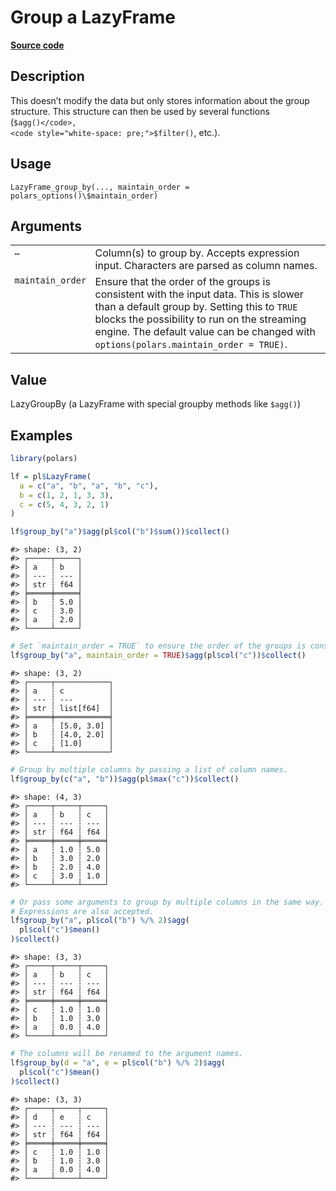 

# Group a LazyFrame

[**Source code**](https://github.com/pola-rs/r-polars/tree/d562252dbb77de7e06ca3e6150d74a2c709763bc/R/lazyframe__lazy.R#L1209)

## Description

This doesn’t modify the data but only stores information about the group
structure. This structure can then be used by several functions
(<code style="white-space: pre;">$agg()</code>,
<code style="white-space: pre;">$filter()</code>, etc.).

## Usage

<pre><code class='language-R'>LazyFrame_group_by(..., maintain_order = polars_options()\$maintain_order)
</code></pre>

## Arguments

<table>
<tr>
<td style="white-space: nowrap; font-family: monospace; vertical-align: top">
<code id="LazyFrame_group_by_:_...">…</code>
</td>
<td>
Column(s) to group by. Accepts expression input. Characters are parsed
as column names.
</td>
</tr>
<tr>
<td style="white-space: nowrap; font-family: monospace; vertical-align: top">
<code id="LazyFrame_group_by_:_maintain_order">maintain_order</code>
</td>
<td>
Ensure that the order of the groups is consistent with the input data.
This is slower than a default group by. Setting this to
<code>TRUE</code> blocks the possibility to run on the streaming engine.
The default value can be changed with
<code>options(polars.maintain_order = TRUE)</code>.
</td>
</tr>
</table>

## Value

LazyGroupBy (a LazyFrame with special groupby methods like
<code style="white-space: pre;">$agg()</code>)

## Examples

``` r
library(polars)

lf = pl$LazyFrame(
  a = c("a", "b", "a", "b", "c"),
  b = c(1, 2, 1, 3, 3),
  c = c(5, 4, 3, 2, 1)
)

lf$group_by("a")$agg(pl$col("b")$sum())$collect()
```

    #> shape: (3, 2)
    #> ┌─────┬─────┐
    #> │ a   ┆ b   │
    #> │ --- ┆ --- │
    #> │ str ┆ f64 │
    #> ╞═════╪═════╡
    #> │ b   ┆ 5.0 │
    #> │ c   ┆ 3.0 │
    #> │ a   ┆ 2.0 │
    #> └─────┴─────┘

``` r
# Set `maintain_order = TRUE` to ensure the order of the groups is consistent with the input.
lf$group_by("a", maintain_order = TRUE)$agg(pl$col("c"))$collect()
```

    #> shape: (3, 2)
    #> ┌─────┬────────────┐
    #> │ a   ┆ c          │
    #> │ --- ┆ ---        │
    #> │ str ┆ list[f64]  │
    #> ╞═════╪════════════╡
    #> │ a   ┆ [5.0, 3.0] │
    #> │ b   ┆ [4.0, 2.0] │
    #> │ c   ┆ [1.0]      │
    #> └─────┴────────────┘

``` r
# Group by multiple columns by passing a list of column names.
lf$group_by(c("a", "b"))$agg(pl$max("c"))$collect()
```

    #> shape: (4, 3)
    #> ┌─────┬─────┬─────┐
    #> │ a   ┆ b   ┆ c   │
    #> │ --- ┆ --- ┆ --- │
    #> │ str ┆ f64 ┆ f64 │
    #> ╞═════╪═════╪═════╡
    #> │ a   ┆ 1.0 ┆ 5.0 │
    #> │ b   ┆ 3.0 ┆ 2.0 │
    #> │ b   ┆ 2.0 ┆ 4.0 │
    #> │ c   ┆ 3.0 ┆ 1.0 │
    #> └─────┴─────┴─────┘

``` r
# Or pass some arguments to group by multiple columns in the same way.
# Expressions are also accepted.
lf$group_by("a", pl$col("b") %/% 2)$agg(
  pl$col("c")$mean()
)$collect()
```

    #> shape: (3, 3)
    #> ┌─────┬─────┬─────┐
    #> │ a   ┆ b   ┆ c   │
    #> │ --- ┆ --- ┆ --- │
    #> │ str ┆ f64 ┆ f64 │
    #> ╞═════╪═════╪═════╡
    #> │ c   ┆ 1.0 ┆ 1.0 │
    #> │ b   ┆ 1.0 ┆ 3.0 │
    #> │ a   ┆ 0.0 ┆ 4.0 │
    #> └─────┴─────┴─────┘

``` r
# The columns will be renamed to the argument names.
lf$group_by(d = "a", e = pl$col("b") %/% 2)$agg(
  pl$col("c")$mean()
)$collect()
```

    #> shape: (3, 3)
    #> ┌─────┬─────┬─────┐
    #> │ d   ┆ e   ┆ c   │
    #> │ --- ┆ --- ┆ --- │
    #> │ str ┆ f64 ┆ f64 │
    #> ╞═════╪═════╪═════╡
    #> │ c   ┆ 1.0 ┆ 1.0 │
    #> │ b   ┆ 1.0 ┆ 3.0 │
    #> │ a   ┆ 0.0 ┆ 4.0 │
    #> └─────┴─────┴─────┘
